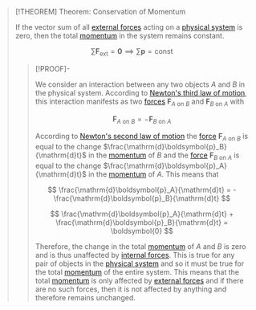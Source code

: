 >[!THEOREM] Theorem: Conservation of Momentum
>
>If the vector sum of all [external forces](../../Force%20in%20a%20Physical%20System/External%20Force.md) acting on a [physical system](../../../Physical%20Systems/Physical%20System.md) is zero, then the total [momentum](Momentum.md) in the system remains constant.
>
>$$
>\sum \boldsymbol{F}_\text{ext} = \boldsymbol{0} \implies \sum \boldsymbol{p} = \text{const}
>$$
>
>>[!PROOF]-
>>
>>We consider an interaction between any two objects $A$ and $B$ in the physical system. According to [Newton's third law of motion](../Newtonian%20Formalism/Newton's%20Laws%20of%20Translational%20Motion.md#^thirdlaw), this interaction manifests as two [forces](../../Force.md) $\boldsymbol{F}_{A \text{ on } B}$ and $\boldsymbol{F}_{B \text{ on } A}$ with
>>
>>$$
>>\boldsymbol{F}_{A \text{ on } B} = - \boldsymbol{F}_{B \text{ on } A}
>>$$
>>
>>According to [Newton's second law of motion](../Newtonian%20Formalism/Newton's%20Laws%20of%20Translational%20Motion.md#^secondlaw) the [force](../../Force.md) $\boldsymbol{F}_{A \text{ on } B}$ is equal to the change $\frac{\mathrm{d}\boldsymbol{p}_B}{\mathrm{d}t}$ in the [momentum](Momentum.md) of $B$ and the [force](../../Force.md) $\boldsymbol{F}_{B \text{ on } A}$ is equal to the change $\frac{\mathrm{d}\boldsymbol{p}_A}{\mathrm{d}t}$ in the [momentum](Momentum.md) of $A$. This means that
>>
>>$$
>>\frac{\mathrm{d}\boldsymbol{p}_A}{\mathrm{d}t} = -\frac{\mathrm{d}\boldsymbol{p}_B}{\mathrm{d}t}
>>$$
>>
>>$$
>>\frac{\mathrm{d}\boldsymbol{p}_A}{\mathrm{d}t} + \frac{\mathrm{d}\boldsymbol{p}_B}{\mathrm{d}t} = \boldsymbol{0}
>>$$
>>
>>Therefore, the change in the total [momentum](Momentum.md) of $A$ and $B$ is zero and is thus unaffected by [internal forces](../../Force%20in%20a%20Physical%20System/Internal%20Force.md). This is true for any pair of objects in the [physical system](../../../Physical%20Systems/Physical%20System.md) and so it must be true for the total [momentum](Momentum.md) of the entire system. This means that the total [momentum](Momentum.md) is only affected by [external forces](../../Force%20in%20a%20Physical%20System/External%20Force.md) and if there are no such forces, then it is not affected by anything and therefore remains unchanged.
>>
>